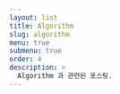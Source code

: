 ```yaml
---
layout: list
title: Algorithm
slug: algorithm
menu: true
submenu: true
order: 4
description: >
  Algorithm 과 관련된 포스팅.
---
```

